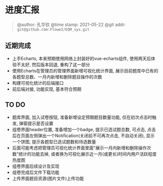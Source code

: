 # 进度汇报
> @author: 孔华钦
> @time stamp: 2021-05-22
> @git addr: `git@github.com:Flowe2/EQM_sys.git`

## 近期完成
* 上手Echarts, 本来预期使用网络上封装好的vue-echarts组件, 使用两天后体验不太好, 然后版本回退, 重构了这一部分  
* 使用Echarts在管理员的管理界面新增可视化统计界面, 展示目前题库中已有的各题型总数、一月内新增和删除题目操作的次数  
* 构建可视化统计的后端接口  
* 前后端对接, 功能实现, 基本符合预期  

## TO DO
* 题库界面, 加入试卷按钮, 准备新增设定预期题目数量功能, 仅在初次点击时触发, 弹窗提示是否设置  
* 组卷界面header位置, 准备增加一个badge, 提示已选试题总数, 可点击, 点击后在页面左侧弹出一个Notification(关闭前不可再次点击, 不自动关闭), 显示一个饼图, 提示各题型已选试题数和待选数量  
* 后面可能考虑把管理员可视化统计界面里面"展示一月内新增和删除操作次数"统计的功能去掉, 或者换为可视化展示近一月(或更长)时间内用户活跃程度热度图
* 组卷界面后续设计及实现  
* 组卷完成后文件下载功能  
* 上传界面题目资源(图片文件)上传功能  
